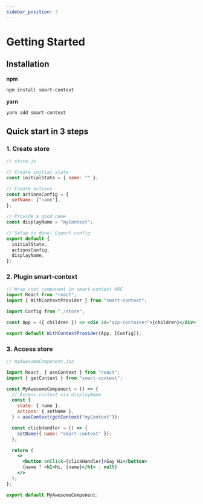 ```yaml
---
sidebar_position: 3
---
```


# Getting Started

## Installation

**npm**

```sh
npm install smart-context
```

**yarn**

```sh
yarn add smart-context
```

## Quick start in 3 steps

### 1. Create store

```js
// store.js

// Create initial state
const initialState = { name: "" };

// Create actions
const actionsConfig = {
  setName: ["name"],
};

// Provide a good name
const displayName = "myContext";

// Setup is done! Export config
export default {
  initialState,
  actionsConfig,
  displayName,
};
```

### 2. Plugin smart-context

```jsx
// Wrap root component in smart-context HOC
import React from "react";
import { WithContextProvider } from "smart-context";

import Config from "./store";

const App = ({ children }) => <div id="app-container">{children}</div>;

export default WithContextProvider(App, [Config]);
```

### 3. Access store

```jsx
// myAwesomeComponent.jsx

import React, { useContext } from "react";
import { getContext } from "smart-context";

const MyAwesomeComponent = () => {
  // Access context via displayName
  const {
    state: { name },
    actions: { setName },
  } = useContext(getContext("myContext"));

  const clickHandler = () => {
    setName({ name: "smart-context" });
  };

  return (
    <>
      <button onClick={clickHandler}>Say Hi</button>
      {name ? <h1>Hi, {name}</h1> : null}
    </>
  );
};

export default MyAwesomeComponent;
```
